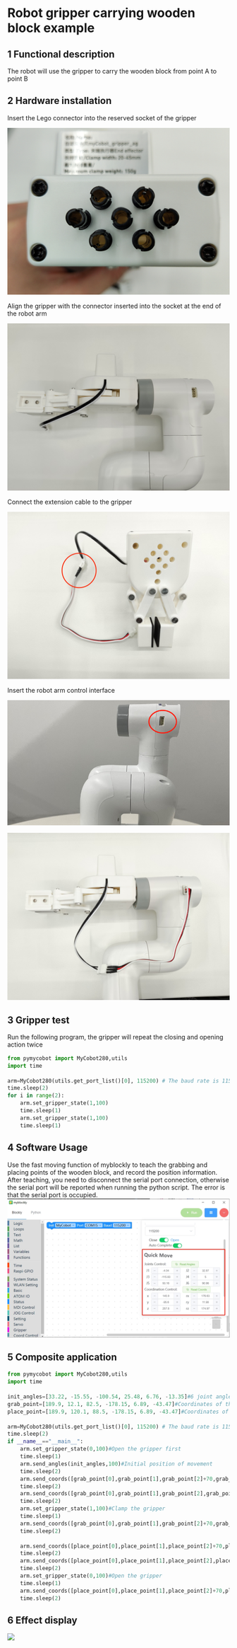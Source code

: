 # Robot gripper carrying wooden block example

## 1 Functional description
The robot will use the gripper to carry the wooden block from point A to point B

## 2 Hardware installation
Insert the Lego connector into the reserved socket of the gripper

![](./img/g0.jpg)

Align the gripper with the connector inserted into the socket at the end of the robot arm

![](./img/g1.jpg)

Connect the extension cable to the gripper

![](./img/g2.jpg)

Insert the robot arm control interface

![](./img/g3.png)

![](./img/g4.jpg)

## 3 Gripper test
Run the following program, the gripper will repeat the closing and opening action twice
```python
from pymycobot import MyCobot280,utils
import time

arm=MyCobot280(utils.get_port_list()[0], 115200) # The baud rate is 115200 by default, and some boards are 1000000, please modify it according to the actual situation
time.sleep(2)
for i in range(2):
    arm.set_gripper_state(1,100)
    time.sleep(1)
    arm.set_gripper_state(1,100)
    time.sleep(1)
```
## 4 Software Usage
Use the fast moving function of myblockly to teach the grabbing and placing points of the wooden block, and record the position information. After teaching, you need to disconnect the serial port connection, otherwise the serial port will be reported when running the python script. The error is that the serial port is occupied.
![](./img/blockly.png)

## 5 Composite application
```python
from pymycobot import MyCobot280,utils
import time

init_angles=[33.22, -15.55, -100.54, 25.48, 6.76, -13.35]#6 joint angles at the initial position
grab_point=[189.9, 12.1, 82.5, -178.15, 6.89, -43.47]#Coordinates of the grab point
place_point=[189.9, 120.1, 88.5, -178.15, 6.89, -43.47]#Coordinates of the placement point

arm=MyCobot280(utils.get_port_list()[0], 115200) # The baud rate is 115200 by default, and some boards are 1000000, please modify it according to the actual situation
time.sleep(2)
if __name__=="__main__":
    arm.set_gripper_state(0,100)#Open the gripper first
    time.sleep(1)
    arm.send_angles(init_angles,100)#Initial position of movement
    time.sleep(2)
    arm.send_coords([grab_point[0],grab_point[1],grab_point[2]+70,grab_point[3],grab_point[4],grab_point[5]],100,1)#Move to 70mm above the grab point
    time.sleep(2)
    arm.send_coords([grab_point[0],grab_point[1],grab_point[2],grab_point[3],grab_point[4],grab_point[5]],100,1)#Move to the grab point
    time.sleep(2)
    arm.set_gripper_state(1,100)#Clamp the gripper
    time.sleep(1)
    arm.send_coords([grab_point[0],grab_point[1],grab_point[2]+70,grab_point[3],grab_point[4],grab_point[5]],100,1)#Move to 70mm above the grab point
    time.sleep(2)
    
    arm.send_coords([place_point[0],place_point[1],place_point[2]+70,place_point[3],place_point[4],place_point[5]],100,1)#Move to 70mm above the placement point
    time.sleep(2)
    arm.send_coords([place_point[0],place_point[1],place_point[2],place_point[3],place_point[4],place_point[5]],100,1)#Move to the placement point
    time.sleep(2)
    arm.set_gripper_state(0,100)#Open the gripper
    time.sleep(1)
    arm.send_coords([place_point[0],place_point[1],place_point[2]+70,place_point[3],place_point[4],place_point[5]],100,1)#Move to 70mm above the placement point
    time.sleep(2)
```
## 6 Effect display
![](./img/arduino_gripper.gif)